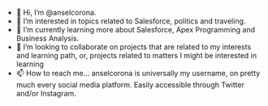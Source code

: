 - 👋 Hi, I’m @anselcorona.
- 👀 I’m interested in topics related to Salesforce, politics and traveling.
- 🌱 I’m currently learning more about Salesforce, Apex Programming and Business Analysis.
- 💞️ I’m looking to collaborate on projects that are related to my interests and learning path, or, projects related to matters I might be interested in learning
- 📫 How to reach me... anselcorona is universally my username, on pretty much every social media platform. Easily accessible through Twitter and/or Instagram. 

